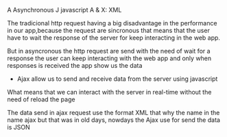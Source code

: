 A Asynchronous
J javascript
A &
X: XML

The tradicional http request having a big disadvantage in the performance
in our app,because the request are sincronous that means that the user have
to wait the response of the server for keep interacting in the web app.

But in asyncronous the http request are send with the need of wait for
a response the user can keep interacting with the web app and only
when responses is received the app show us the data

- Ajax allow us to send and receive data from the server using javascript

What means that we can interact with the server in real-time without the need
of reload the page

The data send in ajax request use the format XML that why the name in
the name ajax but that was in old days, nowdays the Ajax use for send
the data is JSON
